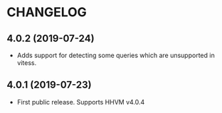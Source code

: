 CHANGELOG
=========
## 4.0.2 (2019-07-24)
* Adds support for detecting some queries which are unsupported in vitess.

## 4.0.1 (2019-07-23)
* First public release. Supports HHVM v4.0.4